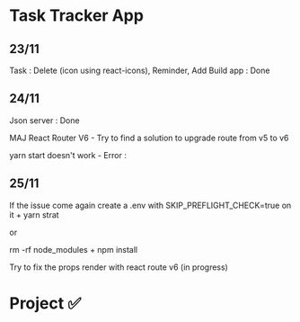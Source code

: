 # Task Tracker App

## 23/11

Task : Delete (icon using react-icons), Reminder, Add
Build app : Done    

## 24/11

Json server : Done

MAJ React Router V6 - Try to find a solution to upgrade route from v5 to v6

yarn start doesn't work - Error : 

## 25/11

If the issue come again create a .env with SKIP_PREFLIGHT_CHECK=true  on it + yarn strat

or 

rm -rf node_modules + npm install

Try to fix the props render with react route v6 (in progress)

# Project :white_check_mark: